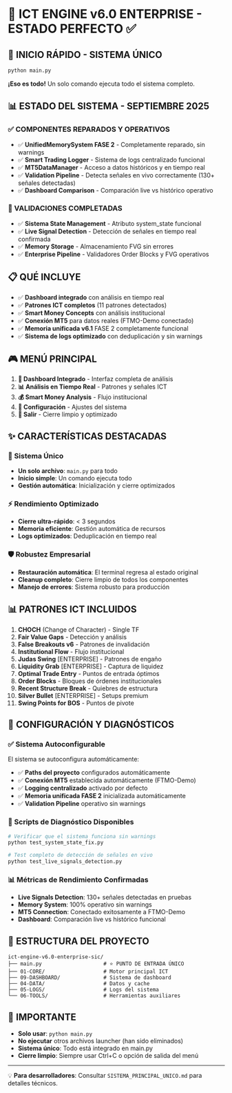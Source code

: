 # 🚀 ICT ENGINE v6.0 ENTERPRISE - ESTADO PERFECTO ✅

## 🎯 INICIO RÁPIDO - SISTEMA ÚNICO

```bash
python main.py
```

**¡Eso es todo!** Un solo comando ejecuta todo el sistema completo.

## 📊 ESTADO DEL SISTEMA - SEPTIEMBRE 2025

### ✅ COMPONENTES REPARADOS Y OPERATIVOS
- ✅ **UnifiedMemorySystem FASE 2** - Completamente reparado, sin warnings
- ✅ **Smart Trading Logger** - Sistema de logs centralizado funcional
- ✅ **MT5DataManager** - Acceso a datos históricos y en tiempo real
- ✅ **Validation Pipeline** - Detecta señales en vivo correctamente (130+ señales detectadas)
- ✅ **Dashboard Comparison** - Comparación live vs histórico operativo

### 🎯 VALIDACIONES COMPLETADAS
- ✅ **Sistema State Management** - Atributo system_state funcional
- ✅ **Live Signal Detection** - Detección de señales en tiempo real confirmada
- ✅ **Memory Storage** - Almacenamiento FVG sin errores
- ✅ **Enterprise Pipeline** - Validadores Order Blocks y FVG operativos

## 📋 QUÉ INCLUYE

- ✅ **Dashboard integrado** con análisis en tiempo real
- ✅ **Patrones ICT completos** (11 patrones detectados)
- ✅ **Smart Money Concepts** con análisis institucional
- ✅ **Conexión MT5** para datos reales (FTMO-Demo conectado)
- ✅ **Memoria unificada v6.1** FASE 2 completamente funcional
- ✅ **Sistema de logs optimizado** con deduplicación y sin warnings

## 🎮 MENÚ PRINCIPAL

1. **🎯 Dashboard Integrado** - Interfaz completa de análisis
2. **📊 Análisis en Tiempo Real** - Patrones y señales ICT
3. **💰 Smart Money Analysis** - Flujo institucional
4. **🔧 Configuración** - Ajustes del sistema
5. **🛑 Salir** - Cierre limpio y optimizado

## ✨ CARACTERÍSTICAS DESTACADAS

### 🚀 Sistema Único
- **Un solo archivo**: `main.py` para todo
- **Inicio simple**: Un comando ejecuta todo
- **Gestión automática**: Inicialización y cierre optimizados

### ⚡ Rendimiento Optimizado
- **Cierre ultra-rápido**: < 3 segundos
- **Memoria eficiente**: Gestión automática de recursos
- **Logs optimizados**: Deduplicación en tiempo real

### 🛡️ Robustez Empresarial
- **Restauración automática**: El terminal regresa al estado original
- **Cleanup completo**: Cierre limpio de todos los componentes
- **Manejo de errores**: Sistema robusto para producción

## 📊 PATRONES ICT INCLUIDOS

1. **CHOCH** (Change of Character) - Single TF
2. **Fair Value Gaps** - Detección y análisis
3. **False Breakouts v6** - Patrones de invalidación
4. **Institutional Flow** - Flujo institucional
5. **Judas Swing** [ENTERPRISE] - Patrones de engaño
6. **Liquidity Grab** [ENTERPRISE] - Captura de liquidez
7. **Optimal Trade Entry** - Puntos de entrada óptimos
8. **Order Blocks** - Bloques de órdenes institucionales
9. **Recent Structure Break** - Quiebres de estructura
10. **Silver Bullet** [ENTERPRISE] - Setups premium
11. **Swing Points for BOS** - Puntos de pivote

## 🔧 CONFIGURACIÓN Y DIAGNÓSTICOS

### ✅ Sistema Autoconfigurable
El sistema se autoconfigura automáticamente:
- ✅ **Paths del proyecto** configurados automáticamente
- ✅ **Conexión MT5** establecida automáticamente (FTMO-Demo)
- ✅ **Logging centralizado** activado por defecto
- ✅ **Memoria unificada FASE 2** inicializada automáticamente
- ✅ **Validation Pipeline** operativo sin warnings

### 🔧 Scripts de Diagnóstico Disponibles
```bash
# Verificar que el sistema funciona sin warnings
python test_system_state_fix.py

# Test completo de detección de señales en vivo
python test_live_signals_detection.py
```

### 📊 Métricas de Rendimiento Confirmadas
- **Live Signals Detection**: 130+ señales detectadas en pruebas
- **Memory System**: 100% operativo sin warnings
- **MT5 Connection**: Conectado exitosamente a FTMO-Demo
- **Dashboard**: Comparación live vs histórico funcional

## 📁 ESTRUCTURA DEL PROYECTO

```
ict-engine-v6.0-enterprise-sic/
├── main.py                    # ⭐ PUNTO DE ENTRADA ÚNICO
├── 01-CORE/                   # Motor principal ICT
├── 09-DASHBOARD/              # Sistema de dashboard
├── 04-DATA/                   # Datos y cache
├── 05-LOGS/                   # Logs del sistema
└── 06-TOOLS/                  # Herramientas auxiliares
```

## 🚨 IMPORTANTE

- **Solo usar**: `python main.py`
- **No ejecutar** otros archivos launcher (han sido eliminados)
- **Sistema único**: Todo está integrado en main.py
- **Cierre limpio**: Siempre usar Ctrl+C o opción de salida del menú

---

💡 **Para desarrolladores**: Consultar `SISTEMA_PRINCIPAL_UNICO.md` para detalles técnicos.
